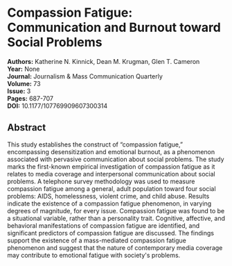 # Compassion Fatigue: Communication and Burnout toward Social Problems

**Authors:** Katherine N. Kinnick, Dean M. Krugman, Glen T. Cameron  
**Year:** None  
**Journal:** Journalism & Mass Communication Quarterly  
**Volume:** 73  
**Issue:** 3  
**Pages:** 687-707  
**DOI:** 10.1177/107769909607300314  

## Abstract
This study establishes the construct of “compassion fatigue,” encompassing desensitization and emotional burnout, as a phenomenon associated with pervasive communication about social problems. The study marks the first-known empirical investigation of compassion fatigue as it relates to media coverage and interpersonal communication about social problems. A telephone survey methodology was used to measure compassion fatigue among a general, adult population toward four social problems: AIDS, homelessness, violent crime, and child abuse. Results indicate the existence of a compassion fatigue phenomenon, in varying degrees of magnitude, for every issue. Compassion fatigue was found to be a situational variable, rather than a personality trait. Cognitive, affective, and behavioral manifestations of compassion fatigue are identified, and significant predictors of compassion fatigue are discussed. The findings support the existence of a mass-mediated compassion fatigue phenomenon and suggest that the nature of contemporary media coverage may contribute to emotional fatigue with society's problems.

